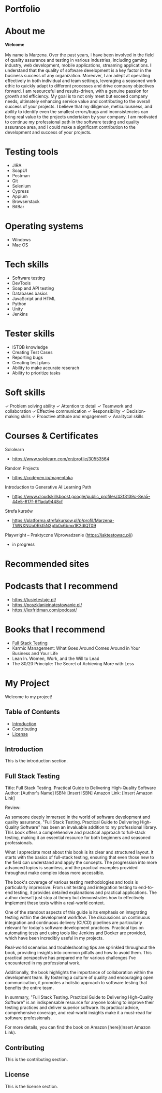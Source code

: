 # Portfolio
# About me 
<b> Welcome </b> <br><br>
My name is Marzena. Over the past years, I have been involved in the field of quality assurance
and testing in various industries, including  gaming industry, web development,
mobile applications, streaming applications. I understand that the quality of software
development is a key factor in the business success of any organization.
Moreover, I am adept at operating effectively in both individual and team
settings, leveraging a seasoned work ethic to quickly adapt to different
processes and drive company objectives forward. I am resourceful and
results-driven, with a genuine passion for growth and efficiency. My goal is
to not only meet but exceed company needs, ultimately enhancing service
value and contributing to the overall success of your projects.
I believe that my diligence, meticulousness, and ability to identify even the
smallest errors/bugs and inconsistencies can bring real value to the projects
undertaken by your company. I am motivated to continue my professional
path in the software testing and quality assurance area, and I could make a
significant contribution to the development and success of your projects.

# Testing tools
- JIRA
- SoapUI
- Postman
- Git
- Selenium
- Cypress
- Appium
- Browserstack
- BitBar

# Operating systems
- Windows
- Mac OS
  
# Tech skills
- Software testing
- DevTools
- Soap and API testing
- Databases basics
- JavaScript and HTML
- Python
- Unity
- Jenkins

# Tester skills
- ISTQB knowledge
- Creating Test Cases
- Reporting bugs
- Creating test plans
- Ability to make accurate reserach
- Ability to prioritize tasks

# Soft skills
✓ Problem solving ability
✓ Attention to detail
✓ Teamwork and collaboration
✓ Effective communication
✓ Responsibility
✓ Decision-making skills
✓ Proactive attitude and engagement
✓ Analitycal skills

# Courses & Certificates

  
  Sololearn
- https://www.sololearn.com/en/profile/30553564

Random Projects
- https://codepen.io/magentaka

Introduction to Generative AI Learning Path
- https://www.cloudskillsboost.google/public_profiles/43f3139c-8ea5-44e5-817f-6f1ada9448cf

Strefa kursów
- https://platforma.strefakursow.pl/p/profil/Marzena-TWNXNUo0Rkt5N3ptb0x6bmx1K2dlQT09

Playwright – Praktyczne Wprowadzenie (https://jaktestowac.pl/)
- in progress

# Recommended sites

# Podcasts that I recommend
- https://tusietestuje.pl/
- https://poszklanieinatestowanie.pl/
- https://lexfridman.com/podcast/

# Books that I recommend

- [Full Stack Testing](#fullstacktesting)
- Karmic Management: What Goes Around Comes Around in Your Business and Your Life
- Lean In. Women, Work, and the Will to Lead
- The 80/20 Principle: The Secret of Achieving More with Less


# My Project

Welcome to my project!

## Table of Contents

- [Introduction](#introduction)
- [Contributing](#contributing)
- [License](#license)

## Introduction

This is the introduction section.

## Full Stack Testing

Title: Full Stack Testing. Practical Guide to Delivering High-Quality Software
Author: [Author's Name]
ISBN: [Insert ISBN]
Amazon Link: [Insert Amazon Link]

Review:

As someone deeply immersed in the world of software development and quality assurance, "Full Stack Testing. Practical Guide to Delivering High-Quality Software" has been an invaluable addition to my professional library. This book offers a comprehensive and practical approach to full-stack testing, making it an essential resource for both beginners and seasoned professionals.

What I appreciate most about this book is its clear and structured layout. It starts with the basics of full-stack testing, ensuring that even those new to the field can understand and apply the concepts. The progression into more advanced topics is seamless, and the practical examples provided throughout make complex ideas more accessible.

The book's coverage of various testing methodologies and tools is particularly impressive. From unit testing and integration testing to end-to-end testing, it provides detailed explanations and practical applications. The author doesn’t just stop at theory but demonstrates how to effectively implement these tests within a real-world context.

One of the standout aspects of this guide is its emphasis on integrating testing within the development workflow. The discussions on continuous integration and continuous delivery (CI/CD) pipelines are particularly relevant for today's software development practices. Practical tips on automating tests and using tools like Jenkins and Docker are provided, which have been incredibly useful in my projects.

Real-world scenarios and troubleshooting tips are sprinkled throughout the book, providing insights into common pitfalls and how to avoid them. This practical perspective has prepared me for various challenges I’ve encountered in my professional work.

Additionally, the book highlights the importance of collaboration within the development team. By fostering a culture of quality and encouraging open communication, it promotes a holistic approach to software testing that benefits the entire team.

In summary, "Full Stack Testing. Practical Guide to Delivering High-Quality Software" is an indispensable resource for anyone looking to improve their testing practices and deliver superior software. Its practical advice, comprehensive coverage, and real-world insights make it a must-read for software professionals.

For more details, you can find the book on Amazon [here](Insert Amazon Link).

## Contributing

This is the contributing section.

## License

This is the license section.




